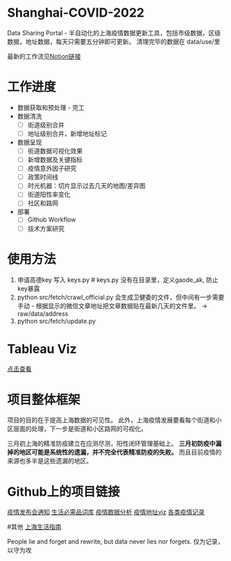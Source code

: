 # Shanghai-COVID-2022

Data Sharing Portal - 半自动化的上海疫情数据更新工具，包括市级数据，区级数据，地址数据，每天只需要五分钟即可更新。
清理完毕的数据在 data/use/里

最新的工作流见[Notion链接](https://stockard-halfway.notion.site/9aace6bd589c490f8015f98d87ea735f?v=7b2a1b31be1a469d9f373e1cb0e59f0d)

# 工作进度

- 数据获取和预处理 - 完工
- 数据清洗
    - [ ]  街道级别合并
    - [ ]  地址级别合并，新增地址标记
- 数据呈现
    - [ ]  街道数据可视化效果
    - [ ]  新增数据及关键指标
    - [ ]  疫情意外因子研究
    - [ ]  政策时间线
    - [ ]  时光机器：切片显示过去几天的地图/差异图
    - [ ]  街道阳性率变化
    - [ ]  社区和路网
- 部署
    - [ ]  Github Workflow
    - [ ]  技术方案研究

# 使用方法
1. 申请高德key 写入 keys.py # keys.py 没有在目录里，定义gaode_ak, 防止key暴露
2. python src/fetch/crawl_official.py
   会生成卫健委的文件，但中间有一步需要手动 - 根据显示的微信文章地址把文章数据贴在最新几天的文件里。 -> raw/data/address 
3. python src/fetch/update.py

# Tableau Viz

[点击查看](https://public.tableau.com/app/profile/stockard.feng/viz/_16494860765160/1)

# 项目整体框架

项目的目的在于提高上海数据的可见性。 此外，上海疫情发展要看每个街道和小区层面的处理，下一步是街道和小区路网的可视化。

三月初上海的精准防疫建立在应测尽测，阳性闭环管理基础上。
**三月初防疫中漏掉的地区可能是系统性的遗漏，并不完全代表精准防疫的失败。** 而且目前疫情的来源也多半是这些遗漏的地区。


# Github上的项目链接
[疫情发布会通知](https://github.com/liurenjie520/Shanghai_COVID-19_Push)
[生活必需品词库](https://github.com/xuanskyer/shanghai_covid_19_goods)
[疫情数据分析](https://github.com/kekincai/shanghai_covid19)
[疫情地址viz](https://github.com/Xenofex/covid-shanghai-viz)
[各类疫情记录](https://github.com/000fan000/covid19-shanghai2022)

#其他
[上海生活指南](https://www.wolai.com/6TLbKJYT1JTq3cFqXTWVXC)

People lie and forget and rewrite, but data never lies nor forgets.
仅为记录，以守为攻
